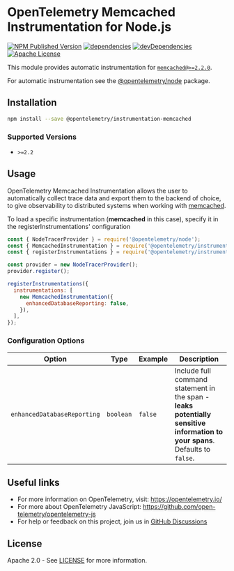 # OpenTelemetry Memcached Instrumentation for Node.js

[![NPM Published Version][npm-img]][npm-url]
[![dependencies][dependencies-image]][dependencies-url]
[![devDependencies][devDependencies-image]][devDependencies-url]
[![Apache License][license-image]][license-image]

This module provides automatic instrumentation for [`memcached@>=2.2.0`][repo-url].

For automatic instrumentation see the
[@opentelemetry/node](https://github.com/open-telemetry/opentelemetry-js/tree/main/packages/opentelemetry-node) package.

## Installation

```bash
npm install --save @opentelemetry/instrumentation-memcached
```

### Supported Versions

- `>=2.2`

## Usage

OpenTelemetry Memcached Instrumentation allows the user to automatically collect trace data and export them to the backend of choice, to give observability to distributed systems when working with [memcached][pkg-url].

To load a specific instrumentation (**memcached** in this case), specify it in the registerInstrumentations' configuration

```javascript
const { NodeTracerProvider } = require('@opentelemetry/node');
const { MemcachedInstrumentation } = require('@opentelemetry/instrumentation-memcached');
const { registerInstrumentations } = require('@opentelemetry/instrumentation');

const provider = new NodeTracerProvider();
provider.register();

registerInstrumentations({
  instrumentations: [
    new MemcachedInstrumentation({
      enhancedDatabaseReporting: false,
    }),
  ],
});
```

### Configuration Options

| Option | Type | Example | Description |
| ------- | ---- | ------- | ----------- |
| `enhancedDatabaseReporting` | `boolean` | `false` | Include full command statement in the span - **leaks potentially sensitive information to your spans**. Defaults to `false`. |

## Useful links

- For more information on OpenTelemetry, visit: <https://opentelemetry.io/>
- For more about OpenTelemetry JavaScript: <https://github.com/open-telemetry/opentelemetry-js>
- For help or feedback on this project, join us in [GitHub Discussions][discussions-url]

## License

Apache 2.0 - See [LICENSE][license-url] for more information.

[discussions-url]: https://github.com/open-telemetry/opentelemetry-js/discussions
[license-url]: https://github.com/open-telemetry/opentelemetry-js-contrib/blob/main/LICENSE
[license-image]: https://img.shields.io/badge/license-Apache_2.0-green.svg?style=flat
[dependencies-image]: https://status.david-dm.org/gh/open-telemetry/opentelemetry-js-contrib.svg?path=plugins%2Fnode%2Fopentelemetry-instrumentation-memcached
[dependencies-url]: https://david-dm.org/open-telemetry/opentelemetry-js-contrib?path=plugins%2Fnode%2Fopentelemetry-instrumentation-memcached
[devDependencies-image]: https://status.david-dm.org/gh/open-telemetry/opentelemetry-js-contrib.svg?path=plugins%2Fnode%2Fopentelemetry-instrumentation-memcached&type=dev
[devDependencies-url]: https://david-dm.org/open-telemetry/opentelemetry-js-contrib?path=plugins%2Fnode%2Fopentelemetry-instrumentation-memcached&type=dev
[npm-url]: https://www.npmjs.com/package/@opentelemetry/instrumentation-memcached
[npm-img]: https://badge.fury.io/js/%40opentelemetry%2Finstrumentation-memcached.svg
[repo-url]: https://github.com/3rd-Eden/memcached
[pkg-url]: https://www.npmjs.com/package/memcached

